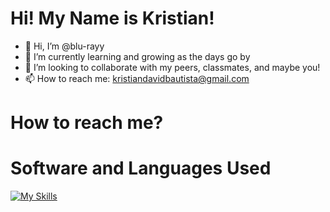 # Hi! My Name is Kristian!
- 👋 Hi, I’m @blu-rayy
- 🌱 I’m currently learning and growing as the days go by
- 💞️ I’m looking to collaborate with my peers, classmates, and maybe you!
- 📫 How to reach me: kristiandavidbautista@gmail.com

# How to reach me?

# Software and Languages Used

[![My Skills](https://skillicons.dev/icons?i=cpp,java,html,css,vscode,figma,pr,ps,ae)](https://skillicons.dev)


<!---
blu-rayy/blu-rayy is a ✨ special ✨ repository because its `README.md` (this file) appears on your GitHub profile.
You can click the Preview link to take a look at your changes.
--->
